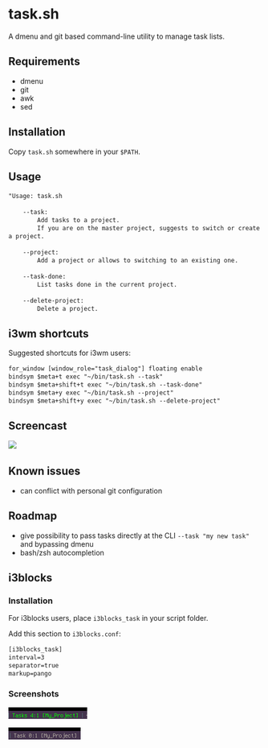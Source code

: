 # task.sh

A dmenu and git based command-line utility to manage task lists.

## Requirements

- dmenu
- git
- awk
- sed

## Installation

Copy `task.sh` somewhere in your `$PATH`.

## Usage

```
"Usage: task.sh

    --task: 
        Add tasks to a project.
        If you are on the master project, suggests to switch or create a project.

    --project: 
        Add a project or allows to switching to an existing one.

    --task-done:
        List tasks done in the current project.

    --delete-project:
        Delete a project.
```

## i3wm shortcuts

Suggested shortcuts for i3wm users:

```
for_window [window_role="task_dialog"] floating enable
bindsym $meta+t exec "~/bin/task.sh --task"
bindsym $meta+shift+t exec "~/bin/task.sh --task-done"
bindsym $meta+y exec "~/bin/task.sh --project"
bindsym $meta+shift+y exec "~/bin/task.sh --delete-project"
```

## Screencast

![](https://github.com/sebw/task.sh/blob/master/demo.gif)

## Known issues

- can conflict with personal git configuration

## Roadmap

- give possibility to pass tasks directly at the CLI `--task "my new task"` and bypassing dmenu
- bash/zsh autocompletion

## i3blocks

### Installation

For i3blocks users, place `i3blocks_task` in your script folder.

Add this section to `i3blocks.conf`:

```
[i3blocks_task]
interval=3
separator=true
markup=pango
```

### Screenshots

![](https://raw.githubusercontent.com/sebw/task.sh/master/i3blocks1.png)

![](https://raw.githubusercontent.com/sebw/task.sh/master/i3blocks2.png)
